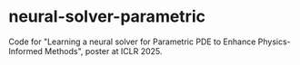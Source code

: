 # neural-solver-parametric
Code for "Learning a neural solver for Parametric PDE to Enhance Physics-Informed Methods", poster at ICLR 2025. 
